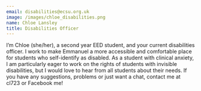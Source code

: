 ```yaml
---
email: disabilities@ecsu.org.uk
image: /images/chloe_disabilities.png
name: Chloe Lansley
title: Disabilities Officer
---
```


I’m Chloe (she/her), a second year EED student, and your current disabilities officer.
I work to make Emmanuel a more accessible and comfortable place for students who self-identify as disabled.
As a student with clinical anxiety, I am particularly eager to work on the rights of students with invisible disabilities,
but I would love to hear from all students about their needs. If you have any suggestions, problems or just want a chat,
contact me at cl723 or Facebook me!